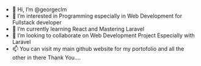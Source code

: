 - 👋 Hi, I’m @georgeclm
- 👀 I’m interested in Programming especially in Web Development for Fullstack developer
- 🌱 I’m currently learning React and Mastering Laravel
- 💞️ I’m looking to collaborate on Web Development Project Especially with Laravel
- 📫 You can visit my main github website for my portofolio and all the other in there 
Thank You....

<!---
georgeclm/georgeclm is a ✨ special ✨ repository because its `README.md` (this file) appears on your GitHub profile.
You can click the Preview link to take a look at your changes.
--->
